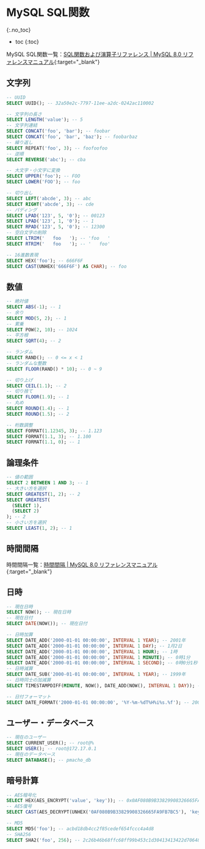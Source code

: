 # MySQL SQL関数
{:.no_toc}

* toc
{:toc}

MySQL SQL関数一覧：[SQL関数および演算子リファレンス \| MySQL 8.0 リファレンスマニュアル](https://dev.mysql.com/doc/refman/8.0/ja/built-in-function-reference.html){:target="_blank"}

## 文字列
```sql
-- UUID
SELECT UUID(); -- 32a50e2c-7797-11ee-a2dc-0242ac110002

-- 文字列の長さ
SELECT LENGTH('value'); -- 5
-- 文字列連結
SELECT CONCAT('foo', 'bar'); -- foobar
SELECT CONCAT('foo', 'bar', 'baz'); -- foobarbaz
-- 繰り返し
SELECT REPEAT('foo', 3); -- foofoofoo
-- 逆順
SELECT REVERSE('abc'); -- cba

-- 大文字・小文字に変換
SELECT UPPER('foo'); -- FOO
SELECT LOWER('FOO'); -- foo

-- 切り出し
SELECT LEFT('abcde', 3); -- abc
SELECT RIGHT('abcde', 3); -- cde
-- パディング
SELECT LPAD('123', 5, '0'); -- 00123
SELECT LPAD('123', 1, '0'); -- 1
SELECT RPAD('123', 5, '0'); -- 12300
-- 空白文字の削除
SELECT LTRIM('   foo   '); -- 'foo   '
SELECT RTRIM('   foo   '); -- '   foo'

-- 16進数表現
SELECT HEX('foo'); -- 666F6F
SELECT CAST(UNHEX('666F6F') AS CHAR); -- foo
```

## 数値
```sql
-- 絶対値
SELECT ABS(-1); -- 1
-- 余り
SELECT MOD(5, 2); -- 1
-- 累乗
SELECT POW(2, 10); -- 1024
-- 平方根
SELECT SQRT(4); -- 2

-- ランダム
SELECT RAND(); -- 0 <= x < 1
-- ランダムな整数
SELECT FLOOR(RAND() * 10); -- 0 ~ 9

-- 切り上げ
SELECT CEIL(1.1); -- 2
-- 切り捨て
SELECT FLOOR(1.9); -- 1
-- 丸め
SELECT ROUND(1.4); -- 1
SELECT ROUND(1.5); -- 2

-- 桁数調整
SELECT FORMAT(1.12345, 3); -- 1.123
SELECT FORMAT(1.1, 3); -- 1.100
SELECT FORMAT(1.1, 0); -- 1
```

## 論理条件
```sql
-- 値の範囲
SELECT 2 BETWEEN 1 AND 3; -- 1
-- 大きい方を選択
SELECT GREATEST(1, 2); -- 2
SELECT GREATEST(
  (SELECT 1),
  (SELECT 2)
); -- 2
-- 小さい方を選択
SELECT LEAST(1, 2); -- 1
```

## 時間間隔
時間間隔一覧：[時間間隔 \| MySQL 8.0 リファレンスマニュアル](https://dev.mysql.com/doc/refman/8.0/ja/expressions.html#temporal-intervals){:target="_blank"}

## 日時
```sql
-- 現在日時
SELECT NOW(); -- 現在日時
-- 現在日付
SELECT DATE(NOW()); -- 現在日付

-- 日時加算
SELECT DATE_ADD('2000-01-01 00:00:00', INTERVAL 1 YEAR); -- 2001年
SELECT DATE_ADD('2000-01-01 00:00:00', INTERVAL 1 DAY); -- 1月2日
SELECT DATE_ADD('2000-01-01 00:00:00', INTERVAL 1 HOUR); -- 1時
SELECT DATE_ADD('2000-01-01 00:00:00', INTERVAL 1 MINUTE); -- 0時1分
SELECT DATE_ADD('2000-01-01 00:00:00', INTERVAL 1 SECOND); -- 0時0分1秒
-- 日時減算
SELECT DATE_SUB('2000-01-01 00:00:00', INTERVAL 1 YEAR); -- 1999年
-- 日時同士の加減算
SELECT TIMESTAMPDIFF(MINUTE, NOW(), DATE_ADD(NOW(), INTERVAL 1 DAY)); -- 1440

-- 日付フォーマット
SELECT DATE_FORMAT('2000-01-01 00:00:00', '%Y-%m-%dT%H%i%s.%f'); -- 2000-01-01T00:00:00.000000
```

## ユーザー・データベース
```sql
-- 現在のユーザー
SELECT CURRENT_USER(); -- root@%
SELECT USER(); -- root@172.17.0.1
-- 現在のデータベース
SELECT DATABASE(); -- pmacho_db
```

## 暗号計算
```sql
-- AES暗号化
SELECT HEX(AES_ENCRYPT('value', 'key')); -- 0x0AF080B9B33829908326665FA9FB7BC5
-- AES復号
SELECT CAST(AES_DECRYPT(UNHEX('0AF080B9B33829908326665FA9FB7BC5'), 'key') AS CHAR); -- value

-- MD5
SELECT MD5('foo'); -- acbd18db4cc2f85cedef654fccc4a4d8
-- SHA256
SELECT SHA2('foo', 256); -- 2c26b46b68ffc68ff99b453c1d30413413422d706483bfa0f98a5e886266e7ae
```
